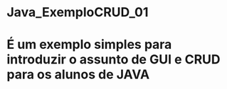# Java_ExemploCRUD_01
# É um exemplo simples para introduzir o assunto de GUI e CRUD para os alunos de JAVA
